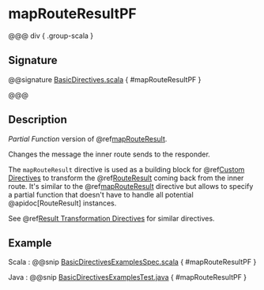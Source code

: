 # mapRouteResultPF

@@@ div { .group-scala }

## Signature

@@signature [BasicDirectives.scala](/http/src/main/scala/akka/http/scaladsl/server/directives/BasicDirectives.scala) { #mapRouteResultPF }

@@@

## Description

*Partial Function* version of @ref[mapRouteResult](mapRouteResult.md).

Changes the message the inner route sends to the responder.

The `mapRouteResult` directive is used as a building block for @ref[Custom Directives](../custom-directives.md) to transform the
@ref[RouteResult](../../routes.md#routeresult) coming back from the inner route. It's similar to the @ref[mapRouteResult](mapRouteResult.md) directive but allows to
specify a partial function that doesn't have to handle all potential @apidoc[RouteResult] instances.

See @ref[Result Transformation Directives](index.md#result-transformation-directives) for similar directives.

## Example

Scala
:  @@snip [BasicDirectivesExamplesSpec.scala](/docs/src/test/scala/docs/http/scaladsl/server/directives/BasicDirectivesExamplesSpec.scala) { #mapRouteResultPF }

Java
:  @@snip [BasicDirectivesExamplesTest.java](/docs/src/test/java/docs/http/javadsl/server/directives/BasicDirectivesExamplesTest.java) { #mapRouteResultPF }
